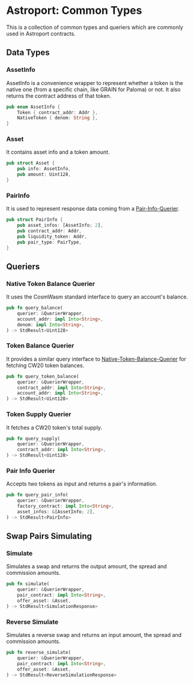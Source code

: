 # Astroport: Common Types

This is a collection of common types and queriers which are commonly used in Astroport contracts.

## Data Types

### AssetInfo

AssetInfo is a convenience wrapper to represent whether a token is the native one (from a specific chain, like GRAIN for Paloma) or not. It also returns the contract address of that token.

```rust
pub enum AssetInfo {
    Token { contract_addr: Addr },
    NativeToken { denom: String },
}
```

### Asset

It contains asset info and a token amount.

```rust
pub struct Asset {
    pub info: AssetInfo,
    pub amount: Uint128,
}
```

### PairInfo

It is used to represent response data coming from a [Pair-Info-Querier](#Pair-Info-Querier).

```rust
pub struct PairInfo {
    pub asset_infos: [AssetInfo; 2],
    pub contract_addr: Addr,
    pub liquidity_token: Addr,
    pub pair_type: PairType,
}
```

## Queriers

### Native Token Balance Querier

It uses the CosmWasm standard interface to query an account's balance.

```rust
pub fn query_balance(
    querier: &QuerierWrapper,
    account_addr: impl Into<String>,
    denom: impl Into<String>,
) -> StdResult<Uint128>
```

### Token Balance Querier

It provides a similar query interface to [Native-Token-Balance-Querier](Native-Token-Balance-Querier) for fetching CW20 token balances.

```rust
pub fn query_token_balance(
    querier: &QuerierWrapper,
    contract_addr: impl Into<String>,
    account_addr: impl Into<String>,
) -> StdResult<Uint128>
```

### Token Supply Querier

It fetches a CW20 token's total supply.

```rust
pub fn query_supply(
    querier: &QuerierWrapper,
    contract_addr: impl Into<String>,
) -> StdResult<Uint128>
```

### Pair Info Querier

Accepts two tokens as input and returns a pair's information.

```rust
pub fn query_pair_info(
    querier: &QuerierWrapper,
    factory_contract: impl Into<String>,
    asset_infos: &[AssetInfo; 2],
) -> StdResult<PairInfo>
```

## Swap Pairs Simulating

### Simulate

Simulates a swap and returns the output amount, the spread and commission amounts.

```rust
pub fn simulate(
    querier: &QuerierWrapper,
    pair_contract: impl Into<String>,
    offer_asset: &Asset,
) -> StdResult<SimulationResponse>
```

### Reverse Simulate

Simulates a reverse swap and returns an input amount, the spread and commission amounts.

```rust
pub fn reverse_simulate(
    querier: &QuerierWrapper,
    pair_contract: impl Into<String>,
    offer_asset: &Asset,
) -> StdResult<ReverseSimulationResponse>
```

